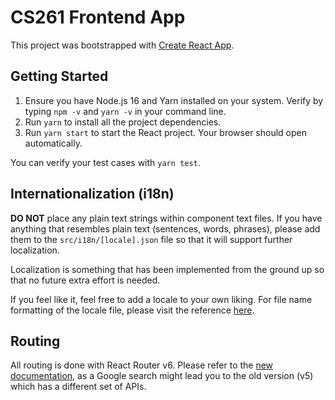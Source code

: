 # CS261 Frontend App

This project was bootstrapped with [Create React App](https://github.com/facebook/create-react-app).

## Getting Started
1. Ensure you have Node.js 16 and Yarn installed on your system. Verify by typing `npm -v` and `yarn -v` in your command line.
2. Run `yarn` to install all the project dependencies.
3. Run `yarn start` to start the React project. Your browser should open automatically.

You can verify your test cases with `yarn test`.

## Internationalization (i18n)

**DO NOT** place any plain text strings within component text files. If you have anything that resembles plain text (sentences, words, phrases), please add them to the `src/i18n/[locale].json` file so that it will support further localization.

Localization is something that has been implemented from the ground up so that no future extra effort is needed.

If you feel like it, feel free to add a locale to your own liking. For file name formatting of the locale file, please visit the reference [here](https://www.i18next.com/how-to/faq#how-should-the-language-codes-be-formatted).

## Routing

All routing is done with React Router v6. Please refer to the [new documentation](https://reactrouter.com/docs/en/v6/getting-started/overview), as a Google search might lead you to the old version (v5) which has a different set of APIs.
